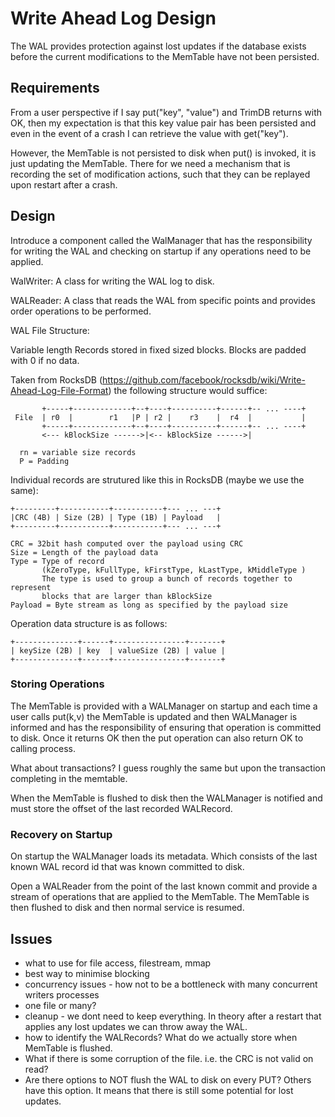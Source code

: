 # Write Ahead Log Design

The WAL provides protection against lost updates if the database exists before the current modifications to the MemTable have not been persisted.

## Requirements

From a user perspective if I say put("key", "value") and TrimDB returns with OK, then my expectation is that this key value pair has been persisted and even in the event of a crash I can retrieve the value with get("key").

However, the MemTable is not persisted to disk when put() is invoked, it is just updating the MemTable. There for we need a mechanism that is recording the set of modification actions, such that they can be replayed upon restart after a crash. 

## Design

Introduce a component called the WalManager that has the responsibility for writing the WAL and checking on startup if any operations need to be applied. 

WalWriter: A class for writing the WAL log to disk.

WALReader: A class that reads the WAL from specific points and provides order operations to be performed.

WAL File Structure:

Variable length Records stored in fixed sized blocks. Blocks are padded with 0 if no data.

Taken from RocksDB (https://github.com/facebook/rocksdb/wiki/Write-Ahead-Log-File-Format) the following structure would suffice:

```
       +-----+-------------+--+----+----------+------+-- ... ----+
 File  | r0  |        r1   |P | r2 |    r3    |  r4  |           |
       +-----+-------------+--+----+----------+------+-- ... ----+
       <--- kBlockSize ------>|<-- kBlockSize ------>|

  rn = variable size records
  P = Padding
```

Individual records are strutured like this in RocksDB (maybe we use the same):

```
+---------+-----------+-----------+--- ... ---+
|CRC (4B) | Size (2B) | Type (1B) | Payload   |
+---------+-----------+-----------+--- ... ---+

CRC = 32bit hash computed over the payload using CRC
Size = Length of the payload data
Type = Type of record
       (kZeroType, kFullType, kFirstType, kLastType, kMiddleType )
       The type is used to group a bunch of records together to represent
       blocks that are larger than kBlockSize
Payload = Byte stream as long as specified by the payload size

```

Operation data structure is as follows:

```
+--------------+------+----------------+-------+
| keySize (2B) | key  | valueSize (2B) | value |
+--------------+------+----------------+-------+
```

### Storing Operations

The MemTable is provided with a WALManager on startup and each time a user calls put(k,v) the MemTable is updated and then WALManager is informed and has the responsibility of ensuring that operation is committed to disk. Once it returns OK then the put operation can also return OK to calling process.

What about transactions? I guess roughly the same but upon the transaction completing in the memtable.

When the MemTable is flushed to disk then the WALManager is notified and must store the offset of the last recorded WALRecord.  

### Recovery on Startup

On startup the WALManager loads its metadata. Which consists of the last known WAL record id that was known committed to disk. 

Open a WALReader from the point of the last known commit and provide a stream of operations that are applied to the MemTable. The MemTable is then flushed to disk and then normal service is resumed.

## Issues

- what to use for file access, filestream, mmap
- best way to minimise blocking
- concurrency issues - how not to be a bottleneck with many concurrent writers processes
- one file or many?
- cleanup - we dont need to keep everything. In theory after a restart that applies any lost updates we can throw away the WAL.
- how to identify the WALRecords? What do we actually store when MemTable is flushed.
- What if there is some corruption of the file. i.e. the CRC is not valid on read? 
- Are there options to NOT flush the WAL to disk on every PUT? Others have this option. It means that there is still some potential for lost updates.


